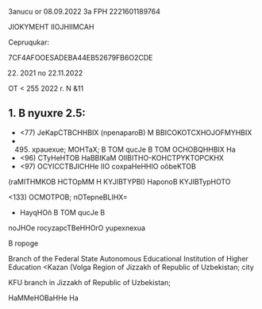 3anucu or 08.09.2022 3a FPH 2221601189764

<!-- image -->

JIOKYMEHT IIOJHIIMCAH

Cepruqukar:

7CF4AFOOESADEBA44EB52679FB6O2CDE

22. 2021 no 22.11.2022

OT &lt; 255 2022 r. N &amp;11

## 1. B nyuxre 2.5:

- &lt;77) JeKapCTBCHHBIX (npenaparoB) M BBICOKOTCXHOJOFMYHBIX
- 495) xpauexue; MOHTaX; B TOM qucJe B TOM OCHOBQHHBIX Ha
- &lt;96) CTyHeHTOB HaBBIKaM OIIBITHO-KOHCTPYKTOPCKHX
- &lt;97) OCYICCTBJICHHe IIO coxpaHeHHIO oôbeKTOB

(raMITHMKOB HCTOpMM H KYJIBTYPBI) HaponoB KYJIBTypHOTO

&lt;133) OCMOTPOB; nOTepneBLIHX=

- HayqHOñ B TOM qucJe B

noJHOe rocyzapcTBeHHOrO yupexnexua

B ropoge

Branch of the Federal State Autonomous Educational Institution of Higher Education &lt;Kazan (Volga Region of Jizzakh of Republic of Uzbekistan; city

KFU branch in Jizzakh of Republic of Uzbekistan;

HaMMeHOBaHHe Ha